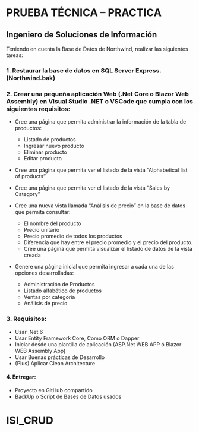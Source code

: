 # PRUEBA TÉCNICA – PRACTICA 
## Ingeniero de Soluciones de Información

Teniendo en cuenta la Base de Datos de Northwind, realizar las siguientes tareas:

### 1. Restaurar la base de datos en SQL Server Express. (Northwind.bak)

### 2. Crear una pequeña aplicación Web (.Net Core o Blazor Web Assembly) en Visual Studio .NET o VSCode que cumpla con los siguientes requisitos:
  - Cree una página que permita administrar la información de la tabla de productos:
      - Listado de productos
      - Ingresar nuevo producto
      - Eliminar producto
      - Editar producto
        
  - Cree una página que permita ver el listado de la vista “Alphabetical list of products”
  - Cree una página que permita ver el listado de la vista “Sales by Category”
  - Cree una nueva vista llamada “Análisis de precio” en la base de datos que permita consultar:
      - El nombre del producto
      - Precio unitario
      - Precio promedio de todos los productos
      - Diferencia que hay entre el precio promedio y el precio del producto.
      - Cree una página que permita visualizar el listado de datos de la vista creada

  - Genere una página inicial que permita ingresar a cada una de las opciones desarrolladas:
      - Administración de Productos
      - Listado alfabético de productos
      - Ventas por categoría
      - Análisis de precio

### 3. Requisitos:
  - Usar .Net 6
  - Usar Entity Framework Core, Como ORM o Dapper
  - Iniciar desde una plantilla de aplicación (ASP.Net WEB APP ó Blazor WEB Assembly App)
  - Usar Buenas prácticas de Desarrollo
  - (Plus) Aplicar Clean Architecture

#### 4. Entregar:
  - Proyecto en GitHub compartido
  - BackUp o Script de Bases de Datos usados
# ISI_CRUD
